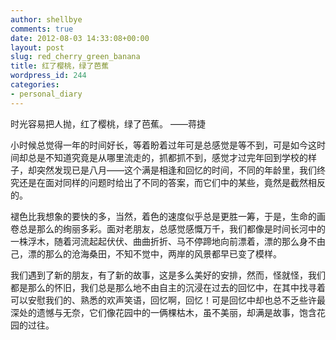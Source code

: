 ```yaml
---
author: shellbye
comments: true
date: 2012-08-03 14:33:08+00:00
layout: post
slug: red_cherry_green_banana
title: 红了樱桃，绿了芭蕉
wordpress_id: 244
categories:
- personal_diary
---
```


时光容易把人抛，红了樱桃，绿了芭蕉。  ——蒋捷

小时候总觉得一年的时间好长，等着盼着过年可是总感觉是等不到，可是如今这时间却总是不知道究竟是从哪里流走的，抓都抓不到，感觉才过完年回到学校的样子，却突然发现已是八月——这个满是相逢和回忆的时间，不同的年龄里，我们终究还是在面对同样的问题时给出了不同的答案，而它们中的某些，竟然是截然相反的。

褪色比我想象的要快的多，当然，着色的速度似乎总是更胜一筹，于是，生命的画卷总是那么的绚丽多彩。面对老朋友，总感觉感慨万千，我们都像是时间长河中的一株浮木，随着河流起起伏伏、曲曲折折、马不停蹄地向前漂着，漂的那么身不由己，漂的那么的沧海桑田，不知不觉中，两岸的风景都早已变了模样。

我们遇到了新的朋友，有了新的故事，这是多么美好的安排，然而，怪就怪，我们都是那么的怀旧，我们总是那么地不由自主的沉浸在过去的回忆中，在其中找寻着可以安慰我们的、熟悉的欢声笑语，回忆啊，回忆！可是回忆中却也总不乏些许最深处的遗憾与无奈，它们像花园中的一俩棵枯木，虽不美丽，却满是故事，饱含花园的过往。
